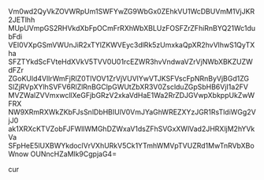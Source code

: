 Vm0wd2QyVkZOVWRpUm1SWFYwZG9WbGx0ZEhkVU1WcDBUVmM1VjJKR2JETlhh
MUpUVmpGS2RHVkdXbFpOCmFrRXhWbXBLUzFOSFZrZFhiRnBYQ21Wc1dubFdi
VEI0VXpGSmVWUnJiR2xTYlZKWVEyc3dlRk5zUmxkaQpXR2hvVlhwS1QyTXha
SFZTYkdScFVteHdXVkV5TVV0U01rcEZWR3hvVndwaVZrVjNWbXBKZUZWdFZr
ZGoKUld4VllrWmFjRlZ0TlVOV1ZrVjVUVlYwVTJKSFVscFpNRnByVjBGd1ZG
SlZjRVpXYlhSVFV6RlZlRnBGClpGWUtZbXR3V0ZsclduZGpSbHB6VjI1a2FV
MVZWalZVVmxwcllXeGFjbGRzV2xkaVdHaE1Wa2RrZDJGVwpXbkppUkZwWFRX
NW9XRmRXWkZKbFJsSnlDbHBIUlV0VmJYaGhWREZXYzJGR1RsTldiWGg2VjJ0
ak1XRXcKTVZobFJFWllWMGhDZWxaV1dsZFhSVGxXWlVad2JHRXljM2hYVkVa
SFpHeE5lUXBWYkdoclVrVXhURkV5Ck1YTmhWMVpTVUZRd1MwTnRVbXBoWnow
OUNncHZaMlk9CgpjaG4=

cur